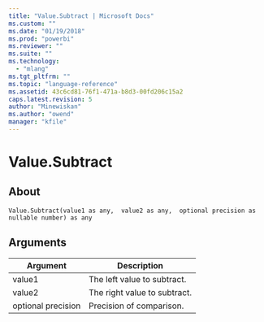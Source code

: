 ```yaml
---
title: "Value.Subtract | Microsoft Docs"
ms.custom: ""
ms.date: "01/19/2018"
ms.prod: "powerbi"
ms.reviewer: ""
ms.suite: ""
ms.technology: 
  - "mlang"
ms.tgt_pltfrm: ""
ms.topic: "language-reference"
ms.assetid: 43c6cd81-76f1-471a-b8d3-00fd206c15a2
caps.latest.revision: 5
author: "Minewiskan"
ms.author: "owend"
manager: "kfile"
---
```

# Value.Subtract

  
## About  
  
```  
Value.Subtract(value1 as any,  value2 as any,  optional precision as nullable number) as any  
```  
  
## Arguments  
  
|Argument|Description|  
|------------|---------------|  
|value1|The left value to subtract.|  
|value2|The right value to subtract.|  
|optional precision|Precision of comparison.|  
  
